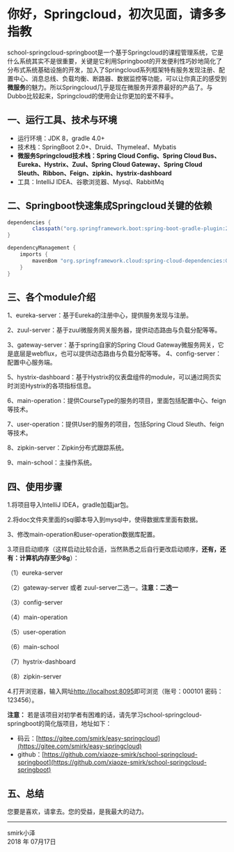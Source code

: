 ﻿# 你好，Springcloud，初次见面，请多多指教

school-springcloud-springboot是一个基于Springcloud的课程管理系统，它是什么系统其实不是很重要，关键是它利用Springboot的开发便利性巧妙地简化了分布式系统基础设施的开发，加入了Springcloud系列框架特有服务发现注册、配置中心、消息总线、负载均衡、断路器、数据监控等功能，可以让你真正的感受到**微服务**的魅力。所以Springcloud几乎是现在微服务开源界最好的产品了。与Dubbo比较起来，Springcloud的使用会让你更加的爱不释手。

## 一、运行工具、技术与环境

* 运行环境：JDK 8，gradle 4.0+
* 技术栈：SpringBoot 2.0+、Druid、Thymeleaf、Mybatis
* **微服务Springcloud技术栈：Spring Cloud Config、Spring Cloud Bus、Eureka、Hystrix、Zuul、Spring Cloud Gateway、Spring Cloud Sleuth、Ribbon、Feign、zipkin、hystrix-dashboard**
* 工具：IntelliJ IDEA、谷歌浏览器、Mysql、RabbitMq

## 二、Springboot快速集成Springcloud关键的依赖
```gradle
dependencies {
        classpath("org.springframework.boot:spring-boot-gradle-plugin:2.1.6.RELEASE")
}

dependencyManagement {
    imports {
        mavenBom "org.springframework.cloud:spring-cloud-dependencies:Greenwich.SR2"
    }
}

```
## 三、各个module介绍
1、eureka-server：基于Eureka的注册中心，提供服务发现与注册。

2、zuul-server：基于zuul微服务网关服务器，提供动态路由与负载分配等等。

3、gateway-server：基于spring自家的Spring Cloud Gateway微服务网关，它是底层是webflux，也可以提供动态路由与负载分配等等。
4、config-server：配置中心服务端。

5、hystrix-dashboard：基于Hystrix的仪表盘组件的module，可以通过网页实时浏览Hystrix的各项指标信息。

6、main-operation：提供CourseType的服务的项目，里面包括配置中心、feign等技术。

7、user-operation：提供User的服务的项目，包括Spring Cloud Sleuth、feign等技术。

8、zipkin-server：Zipkin分布式跟踪系统。

9、main-school：主操作系统。

## 四、使用步骤
1.将项目导入IntelliJ IDEA，gradle加载jar包。

2.将doc文件夹里面的sql脚本导入到mysql中，使得数据库里面有数据。

3、修改main-operation和user-operation数据库配置。

3.项目启动顺序（这样启动比较合适，当然熟悉之后自行更改启动顺序，**还有，还有：计算机内存至少8g**）：

（1）eureka-server

（2）gateway-server 或者 zuul-server二选一。**注意：二选一**

（3）config-server

（4）main-operation

（5）user-operation

（6）main-school

（7）hystrix-dashboard

（8）zipkin-server

4.打开浏览器，输入网址[http://localhost:8095](http://localhost:8095)即可浏览（账号：000101  密码：123456）。

**注意：** 若是该项目对初学者有困难的话，请先学习school-springcloud-springboot的简化版项目，地址如下：
* 码云：[https://gitee.com/smirk/easy-springcloud](https://gitee.com/smirk/easy-springcloud)
* github：[https://github.com/xiaoze-smirk/school-springcloud-springboot](https://github.com/xiaoze-smirk/school-springcloud-springboot)

## 五、总结
您要是喜欢，请拿去。您的受益，是我最大的动力。

------

smirk小泽   
2018 年 07月17日    
